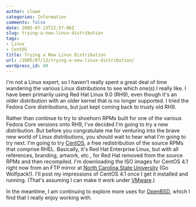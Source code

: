 ```yaml
---
author: slowe
categories: Information
comments: false
date: 2005-07-13T22:57:06Z
slug: trying-a-new-linux-distribution
tags:
- Linux
- CentOS
title: Trying a New Linux Distribution
url: /2005/07/13/trying-a-new-linux-distribution/
wordpress_id: 49
---
```


I'm not a Linux expert, so I haven't really spent a great deal of time wandering the various Linux distributions to see which one(s) I really like. I have been primarily using Red Hat Linux 9.0 (RH9), even though it's an older distribution with an older kernel that is no longer supported. I tried the Fedora Core distributions, but just kept coming back to trusty old RH9.

Rather than continue to try to shoehorn RPMs built for one of the various Fedora Core versions onto RH9, I've decided I'm going to try a new distribution. But before you congratulate me for venturing into the brave new world of Linux distributions, you should wait to hear what I'm going to try next. I'm going to try [CentOS](http://www.centos.org/), a free redistribution of the source RPMs that comprise RHEL. Basically, it's Red Hat Enterprise Linux, but with all references, branding, artwork, etc., for Red Hat removed from the source RPMs and then recompiled. I'm downloading the ISO images for CentOS 4.1 right now from an FTP mirror at [North Carolina State University](http://www.ncsu.edu) (Go Wolfpack!). I'll post my impressions of CentOS 4.1 once I get it installed and running. (That's assuming I can make it work under [VMware](http://www.vmware.com).)

In the meantime, I am continuing to explore more uses for [OpenBSD](http://www.openbsd.org), which I find that I really enjoy working with.
